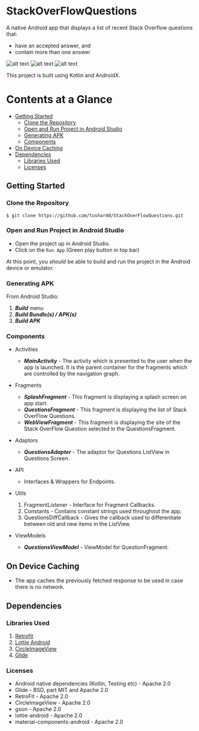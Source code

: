 # StackOverFlowQuestions

A native Android app that displays a list of recent Stack Overflow questions that:
- have an accepted answer, and
- contain more than one answer

​![alt text](https://github.com/tushar40/TWSearchClient/blob/master/readme-images/splash.png)
​![alt text](https://github.com/tushar40/TWSearchClient/blob/master/readme-images/home.png)
​![alt text](https://github.com/tushar40/TWSearchClient/blob/master/readme-images/home.png)


This project is built using Kotlin and AndroidX.

# Contents at a Glance
* [Getting Started](#getting-started)
  * [Clone the Repository](#clone-the-repository)
  * [Open and Run Project in Android Studio](#open-and-run-project-in-android-studio)
  * [Generating APK](#generating-apk)
  * [Components](#components)
* [On Device Caching](#on-device-caching)
* [Dependencies](#dependencies)
  * [Libraries Used](#libraries-used)
  * [Licenses](#licenses)
## Getting Started

### Clone the Repository

```
$ git clone https://github.com/tushar40/StackOverFlowQuestions.git
```

### Open and Run Project in Android Studio

- Open the project up in Android Studio.
- Click on the `Run App` (Green play button in top bar)

At this point, you *should* be able to build and run the project in the Android device or emulator.

### Generating APK

From Android Studio:

1. ***Build*** menu
2. ***Build Bundle(s) / APK(s)***
3. ***Build APK***

### Components
- Activities
  - ***MainActivity*** - The activity which is presented to the user when the app is launched. It is the parent container for the fragments which are controlled by the navigation graph.

- Fragments
  - ***SplashFragment*** - This fragment is displaying a splash screen on app start.
  - ***QuestionsFragment*** - This fragment is displaying the list of Stack OverFlow Questions.
   - ***WebViewFragment*** - This fragment is displaying the site of the Stack OverFlow Question selected in the QuestionsFragment.


- Adaptors
  - ***QuestionsAdapter*** - The adaptor for Questions ListView in Questions Screen.

- API
  - Interfaces & Wrappers for Endpoints.

- Utils
  1. FragmentListener - Interface for Fragment Callbacks.
  2. Constants - Contains constant strings used throughout the app.
  3. QuestionsDiffCallback - Gives the callback used to differentiate between old and new items in the ListView.

- ViewModels
  - ***QuestionsViewModel*** - ViewModel for QuestionFragment.

## On Device Caching
  - The app caches the previously fetched response to be used in case there is no network.

## Dependencies

### Libraries Used

  1. [Retrofit](https://square.github.io/retrofit/)
  2. [Lottie Android](https://github.com/airbnb/lottie-android)
  3. [CircleImageView](https://github.com/hdodenhof/CircleImageView)
  4. [Glide](https://github.com/bumptech/glide)

### Licenses

- Android native dependencies (Kotlin, Testing etc) - Apache 2.0
- Glide - BSD, part MIT and Apache 2.0
- RetroFit - Apache 2.0
- CircleImageView - Apache 2.0
- gson - Apache 2.0
- lottie-android - Apache 2.0
- material-components-android - Apache 2.0

